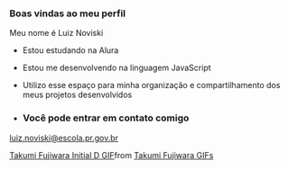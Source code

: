 ### Boas vindas ao meu perfil

Meu nome é Luiz Noviski

- Estou estudando na Alura
- Estou me desenvolvendo na linguagem JavaScript
- Utilizo esse espaço para minha organização e compartilhamento dos meus projetos desenvolvidos

- ### Você pode entrar em contato comigo

luiz.noviski@escola.pr.gov.br

<div class="tenor-gif-embed" data-postid="22439256" data-share-method="host" data-aspect-ratio="1.33333" data-width="100%"><a href="https://tenor.com/view/takumi-fujiwara-takumi-fujiwara-initial-d-ae86-gif-22439256">Takumi Fujiwara Initial D GIF</a>from <a href="https://tenor.com/search/takumi+fujiwara-gifs">Takumi Fujiwara GIFs</a></div> <script type="text/javascript" async src="https://tenor.com/embed.js"></script>
